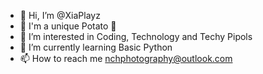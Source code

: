 - 👋 Hi, I’m @XiaPlayz
- 🥔 I'm a unique Potato 🥔
- 👀 I’m interested in Coding, Technology and Techy Pipols
- 🌱 I’m currently learning Basic Python
- 📫 How to reach me nchphotography@outlook.com

<!---
XiaPlayz/XiaPlayz is a ✨ special ✨ repository because its `README.md` (this file) appears on your GitHub profile.
You can click the Preview link to take a look at your changes.
--->
